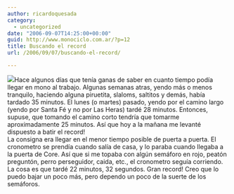 ```yaml
---
author: ricardoquesada
category:
  - uncategorized
date: "2006-09-07T14:25:00+00:00"
guid: http://www.monociclo.com.ar/?p=12
title: Buscando el record
url: /2006/09/07/buscando-el-record/

---
```

![](http://photos1.blogger.com/blogger2/5806/4075/200/cronometro.0.jpg)Hace algunos días que tenía ganas de saber en cuanto tiempo podía llegar en mono al trabajo. Algunas semanas atras, yendo más o menos tranquilo, haciendo alguna piruetita, slaloms, saltitos y demás, había tardado 35 minutos. El lunes (o martes) pasado, yendo por el camino largo (yendo por Santa Fé y no por Las Heras) tardé 28 minutos. Entonces, supuse, que tomando el camino corto tendría que tomarme aproximadamente 25 minutos. Así que hoy a la mañana me levanté dispuesto a batir el record!  
La consigna era llegar en el menor tiempo posible de puerta a puerta. El cronometro se prendía cuando salía de casa, y lo paraba cuando llegaba a la puerta de Core. Así que si me topaba con algún semáforo en rojo, peatón preguntón, perro perseguidor, caida, etc., el cronometro seguía corriendo. La cosa es que tardé 22 minutos, 32 segundos. Gran record! Creo que lo puedo bajar un poco más, pero dependo un poco de la suerte de los semáforos.
